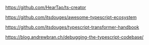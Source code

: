 https://github.com/HearTao/ts-creator

https://github.com/itsdouges/awesome-typescript-ecosystem

https://github.com/itsdouges/typescript-transformer-handbook


https://blog.andrewbran.ch/debugging-the-typescript-codebase/

